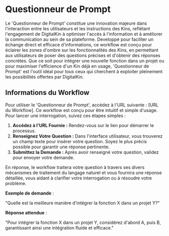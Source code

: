 # Questionneur de Prompt

Le 'Questionneur de Prompt' constitue une innovation majeure dans l'interaction entre les utilisateurs et les instructions des Kins, reflétant l'engagement de DigitalKin à optimiser l'accès à l'information et à améliorer la communication au sein de sa plateforme. Developpé pour faciliter un échange direct et efficace d'informations, ce workflow est conçu pour éclairer les zones d'ombre sur les fonctionnalités des Kins, en permettant aux utilisateurs de poser des questions précises et d'obtenir des réponses concrètes. Que ce soit pour intégrer une nouvelle fonction dans un projet ou pour maximiser l'efficience d'un Kin déjà en usage, 'Questionneur de Prompt' est l'outil idéal pour tous ceux qui cherchent à exploiter pleinement les possibilités offertes par DigitalKin.

## Informations du Workflow

Pour utiliser le 'Questionneur de Prompt', accédez à l'URL suivante : [URL du Workflow]. Ce workflow est conçu pour être intuitif et simple d'usage. Pour lancer une interrogation, suivez ces étapes simples :

1. **Accédez à l'URL Fournie :** Rendez-vous sur le lien pour démarrer le processus.
2. **Renseignez Votre Question :** Dans l'interface utilisateur, vous trouverez un champ texte pour insérer votre question. Soyez le plus précis possible pour garantir une réponse pertinente.
3. **Submittez la Demande :** Après avoir renseigné votre question, validez pour envoyer votre demande.

En réponse, le workflow traitera votre question à travers ses divers mécanismes de traitement du langage naturel et vous fournira une réponse détaillée, vous aidant à clarifier votre interrogation ou à résoudre votre problème.

**Exemple de demande** :

"Quelle est la meilleure manière d'intégrer la fonction X dans un projet Y?"

**Réponse attendue** :

"Pour intégrer la fonction X dans un projet Y, considérez d'abord A, puis B, garantissant ainsi une intégration fluide et efficace."
